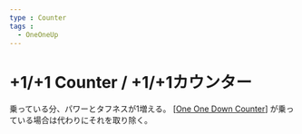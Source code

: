 ```yaml
---
type : Counter
tags : 
  - OneOneUp
---
```

# +1/+1 Counter / +1/+1カウンター

乗っている分、パワーとタフネスが1増える。
[[One One Down Counter]] が乗っている場合は代わりにそれを取り除く。


[//begin]: # "Autogenerated link references for markdown compatibility"
[One One Down Counter]: <One One Down Counter.md> "-1/-1 Counter / -1/-1カウンター"
[//end]: # "Autogenerated link references"